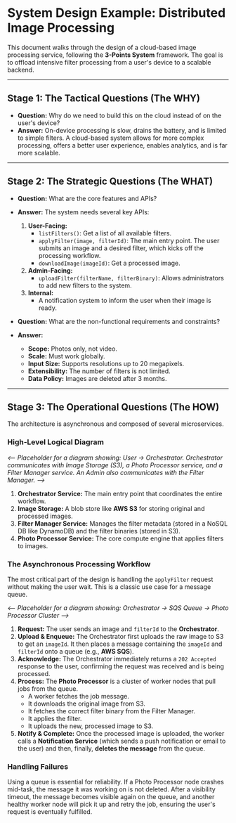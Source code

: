 # System Design Example: Distributed Image Processing

This document walks through the design of a cloud-based image processing service, following the **3-Points System** framework. The goal is to offload intensive filter processing from a user's device to a scalable backend.

--- 

## Stage 1: The Tactical Questions (The WHY)

-   **Question:** Why do we need to build this on the cloud instead of on the user's device?
-   **Answer:** On-device processing is slow, drains the battery, and is limited to simple filters. A cloud-based system allows for more complex processing, offers a better user experience, enables analytics, and is far more scalable.

--- 

## Stage 2: The Strategic Questions (The WHAT)

-   **Question:** What are the core features and APIs?
-   **Answer:** The system needs several key APIs:
    1.  **User-Facing:**
        -   `listFilters()`: Get a list of all available filters.
        -   `applyFilter(image, filterId)`: The main entry point. The user submits an image and a desired filter, which kicks off the processing workflow.
        -   `downloadImage(imageId)`: Get a processed image.
    2.  **Admin-Facing:**
        -   `uploadFilter(filterName, filterBinary)`: Allows administrators to add new filters to the system.
    3.  **Internal:**
        -   A notification system to inform the user when their image is ready.

-   **Question:** What are the non-functional requirements and constraints?
-   **Answer:**
    -   **Scope:** Photos only, not video.
    -   **Scale:** Must work globally.
    -   **Input Size:** Supports resolutions up to 20 megapixels.
    -   **Extensibility:** The number of filters is not limited.
    -   **Data Policy:** Images are deleted after 3 months.

--- 

## Stage 3: The Operational Questions (The HOW)

The architecture is asynchronous and composed of several microservices.

### High-Level Logical Diagram

*<-- Placeholder for a diagram showing: User -> Orchestrator. Orchestrator communicates with Image Storage (S3), a Photo Processor service, and a Filter Manager service. An Admin also communicates with the Filter Manager. -->*

1.  **Orchestrator Service:** The main entry point that coordinates the entire workflow.
2.  **Image Storage:** A blob store like **AWS S3** for storing original and processed images.
3.  **Filter Manager Service:** Manages the filter metadata (stored in a NoSQL DB like DynamoDB) and the filter binaries (stored in S3).
4.  **Photo Processor Service:** The core compute engine that applies filters to images.

### The Asynchronous Processing Workflow

The most critical part of the design is handling the `applyFilter` request without making the user wait. This is a classic use case for a message queue.

*<-- Placeholder for a diagram showing: Orchestrator -> SQS Queue -> Photo Processor Cluster -->*

1.  **Request:** The user sends an image and `filterId` to the **Orchestrator**.
2.  **Upload & Enqueue:** The Orchestrator first uploads the raw image to S3 to get an `imageId`. It then places a message containing the `imageId` and `filterId` onto a queue (e.g., **AWS SQS**).
3.  **Acknowledge:** The Orchestrator immediately returns a `202 Accepted` response to the user, confirming the request was received and is being processed.
4.  **Process:** The **Photo Processor** is a cluster of worker nodes that pull jobs from the queue.
    -   A worker fetches the job message.
    -   It downloads the original image from S3.
    -   It fetches the correct filter binary from the Filter Manager.
    -   It applies the filter.
    -   It uploads the new, processed image to S3.
5.  **Notify & Complete:** Once the processed image is uploaded, the worker calls a **Notification Service** (which sends a push notification or email to the user) and then, finally, **deletes the message** from the queue. 

### Handling Failures

Using a queue is essential for reliability. If a Photo Processor node crashes mid-task, the message it was working on is not deleted. After a visibility timeout, the message becomes visible again on the queue, and another healthy worker node will pick it up and retry the job, ensuring the user's request is eventually fulfilled.
